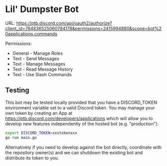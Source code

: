 # Lil' Dumpster Bot

URL: https://ptb.discord.com/api/oauth2/authorize?client_id=784836525060784178&permissions=2415994880&scope=bot%20applications.commands

Permissions:
* General - Manage Roles
* Text - Send Messages
* Text - Manage Messages
* Text - Read Message History
* Text - Use Slash Commands

## Testing

This bot may be tested locally provided that you have a DISCORD_TOKEN environment variable set to a valid Discord token. You may manage your own token by creating an App at https://ptb.discord.com/developers/applications which will allow you to develop new features independently of the hosted bot (e.g. "production").

```sh
export DISCORD_TOKEN=xxxtokenxxx
go run main.go
```

Alternatively if you need to develop against the bot directly, coordinate with the repository owner(s) and we can shutdown the existing bot and distribute its token to you.
